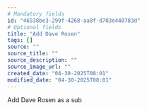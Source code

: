 ```yaml
---
# Mandatory fields
id: "46538be3-299f-4268-aa8f-d703e440783d"
# Optional fields
title: "Add Dave Rosen"
tags: []
source: ""
source_title: ""
source_description: ""
source_image_url: ""
created_date: "04-30-2025T08:01"
modified_date: "04-30-2025T08:01"
---
```

Add Dave Rosen as a sub 